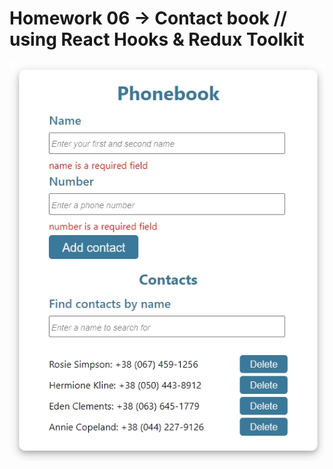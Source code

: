 # Homework 06 → Contact book // using React Hooks & Redux Toolkit

![Creating repo from a template step 1](./assets/06.jpg)
